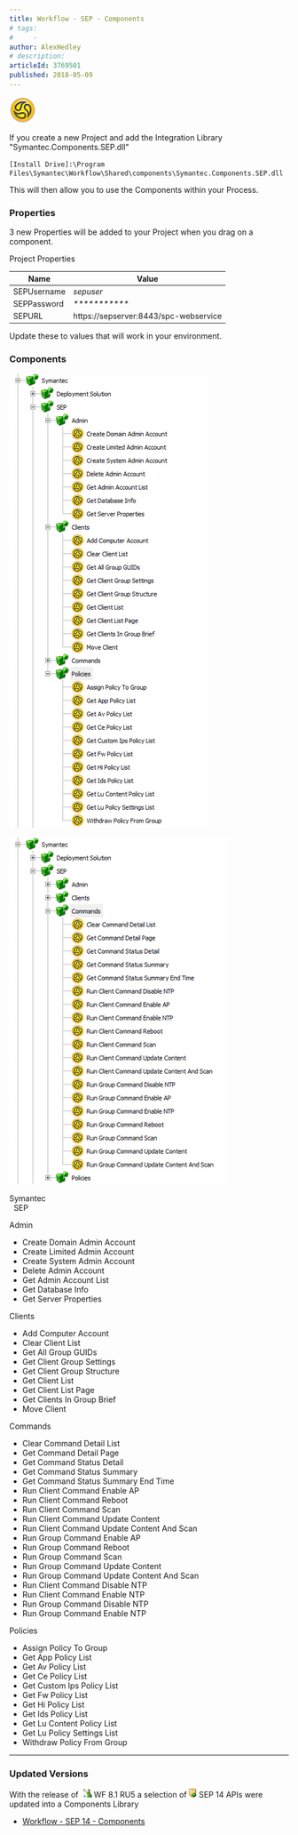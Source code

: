 ```yaml
---
title: Workflow - SEP - Components
# tags:
#     - 
author: AlexHedley
# description: 
articleId: 3769501
published: 2018-05-09
---
```


![QuarantineMachine](images\QuarantineMachine.png)
  
If you create a new Project and add the Integration Library "Symantec.Components.SEP.dll"

    [Install Drive]:\Program Files\Symantec\Workflow\Shared\components\Symantec.Components.SEP.dll

This will then allow you to use the Components within your Process.
  
### Properties
  
3 new Properties will be added to your Project when you drag on a component.
  
Project Properties

| Name | Value |
| --- | --- |
| SEPUsername | *sepuser* |
| SEPPassword | *\*\*\*\*\*\*\*\*\*\*\** |
| SEPURL | https://sepserver:8443/spc-webservice |

Update these to values that will work in your environment.

### Components
  
![Workflow_SEP_Components_1](images\Workflow_SEP_Components_1.png)
  
![Workflow_SEP_Components_2](images\Workflow_SEP_Components_2.png)
  
Symantec  
  SEP
  
Admin
  
- Create Domain Admin Account
- Create Limited Admin Account
- Create System Admin Account
- Delete Admin Account
- Get Admin Account List
- Get Database Info
- Get Server Properties

Clients

- Add Computer Account
- Clear Client List
- Get All Group GUIDs
- Get Client Group Settings
- Get Client Group Structure
- Get Client List
- Get Client List Page
- Get Clients In Group Brief
- Move Client

Commands

- Clear Command Detail List
- Get Command Detail Page
- Get Command Status Detail
- Get Command Status Summary
- Get Command Status Summary End Time
- Run Client Command Enable AP
- Run Client Command Reboot
- Run Client Command Scan
- Run Client Command Update Content
- Run Client Command Update Content And Scan
- Run Group Command Enable AP
- Run Group Command Reboot
- Run Group Command Scan
- Run Group Command Update Content
- Run Group Command Update Content And Scan
- Run Client Command Disable NTP
- Run Client Command Enable NTP
- Run Group Command Disable NTP
- Run Group Command Enable NTP

Policies

- Assign Policy To Group
- Get App Policy List
- Get Av Policy List
- Get Ce Policy List
- Get Custom Ips Policy List
- Get Fw Policy List
- Get Hi Policy List
- Get Ids Policy List
- Get Lu Content Policy List
- Get Lu Policy Settings List
- Withdraw Policy From Group

---
  
### Updated Versions
  
With the release of  ![Workflow](images\Workflow.png) WF 8.1 RU5 a selection of ![SEP Task Tray](images\SEPTaskTray.png) SEP 14 APIs were updated into a Components Library

- [Workflow - SEP 14 - Components](https://community.broadcom.com/symantecenterprise/viewdocument?DocumentKey=27d3a6a2-c04b-4cc4-81b6-58f991cc21f3&amp;CommunityKey=04ead5e9-3643-4118-b853-afa5a58710c6&amp;tab=librarydocuments)
